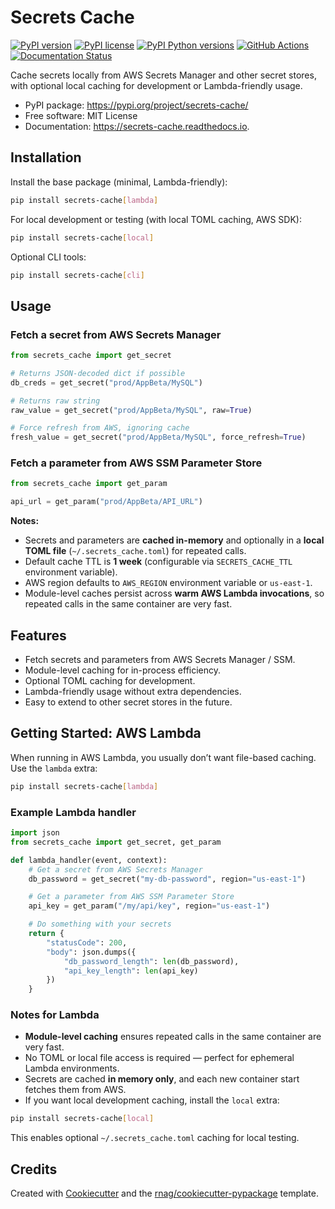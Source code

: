 # Secrets Cache

[![PyPI version](https://img.shields.io/pypi/v/secrets-cache.svg)](https://pypi.org/project/secrets-cache/)
[![PyPI license](https://img.shields.io/pypi/l/secrets-cache.svg)](https://pypi.org/project/secrets-cache/)
[![PyPI Python versions](https://img.shields.io/pypi/pyversions/secrets-cache.svg)](https://pypi.org/project/secrets-cache/)
[![GitHub Actions](https://github.com/rnag/secrets-cache/actions/workflows/release.yml/badge.svg)](https://github.com/rnag/secrets-cache/actions/workflows/release.yml)
[![Documentation Status](https://readthedocs.org/projects/secrets-cache/badge/?version=latest)](https://secrets-cache.readthedocs.io/en/latest/?version=latest)

Cache secrets locally from AWS Secrets Manager and other secret stores, with optional local caching for development or Lambda-friendly usage.

* PyPI package: https://pypi.org/project/secrets-cache/
* Free software: MIT License
* Documentation: https://secrets-cache.readthedocs.io.

## Installation

Install the base package (minimal, Lambda-friendly):

```bash
pip install secrets-cache[lambda]
````

For local development or testing (with local TOML caching, AWS SDK):

```bash
pip install secrets-cache[local]
```

Optional CLI tools:

```bash
pip install secrets-cache[cli]
```

## Usage

### Fetch a secret from AWS Secrets Manager

```python
from secrets_cache import get_secret

# Returns JSON-decoded dict if possible
db_creds = get_secret("prod/AppBeta/MySQL")

# Returns raw string
raw_value = get_secret("prod/AppBeta/MySQL", raw=True)

# Force refresh from AWS, ignoring cache
fresh_value = get_secret("prod/AppBeta/MySQL", force_refresh=True)
```

### Fetch a parameter from AWS SSM Parameter Store

```python
from secrets_cache import get_param

api_url = get_param("prod/AppBeta/API_URL")
```

**Notes:**

* Secrets and parameters are **cached in-memory** and optionally in a **local TOML file** (`~/.secrets_cache.toml`) for repeated calls.
* Default cache TTL is **1 week** (configurable via `SECRETS_CACHE_TTL` environment variable).
* AWS region defaults to `AWS_REGION` environment variable or `us-east-1`.
* Module-level caches persist across **warm AWS Lambda invocations**, so repeated calls in the same container are very fast.

## Features

* Fetch secrets and parameters from AWS Secrets Manager / SSM.
* Module-level caching for in-process efficiency.
* Optional TOML caching for development.
* Lambda-friendly usage without extra dependencies.
* Easy to extend to other secret stores in the future.

## Getting Started: AWS Lambda

When running in AWS Lambda, you usually don’t want file-based caching. Use the `lambda` extra:

```bash
pip install secrets-cache[lambda]
````

### Example Lambda handler

```python
import json
from secrets_cache import get_secret, get_param

def lambda_handler(event, context):
    # Get a secret from AWS Secrets Manager
    db_password = get_secret("my-db-password", region="us-east-1")

    # Get a parameter from AWS SSM Parameter Store
    api_key = get_param("/my/api/key", region="us-east-1")

    # Do something with your secrets
    return {
        "statusCode": 200,
        "body": json.dumps({
            "db_password_length": len(db_password),
            "api_key_length": len(api_key)
        })
    }
```

### Notes for Lambda

* **Module-level caching** ensures repeated calls in the same container are very fast.
* No TOML or local file access is required — perfect for ephemeral Lambda environments.
* Secrets are cached **in memory only**, and each new container start fetches them from AWS.
* If you want local development caching, install the `local` extra:

```bash
pip install secrets-cache[local]
```

This enables optional `~/.secrets_cache.toml` caching for local testing.

## Credits

Created with [Cookiecutter](https://github.com/audreyfeldroy/cookiecutter) and the [rnag/cookiecutter-pypackage](https://github.com/rnag/cookiecutter-pypackage) template.
